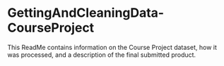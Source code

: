 # GettingAndCleaningData-CourseProject
This ReadMe contains information on the Course Project dataset, how it was processed, and a description of the final submitted product.
